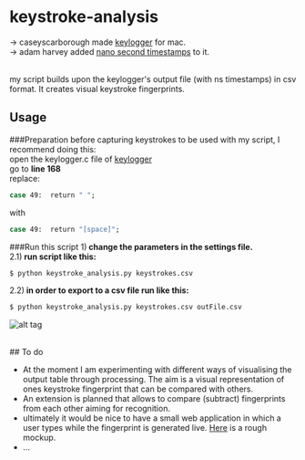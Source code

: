 # keystroke-analysis
-> caseyscarborough made [keylogger](https://github.com/caseyscarborough/keylogger) for mac. <br>
-> adam harvey added [nano second timestamps](https://github.com/adamhrv/keylogger) to it.<br><br>


my script builds upon the keylogger's output file (with ns timestamps) in csv format. It creates visual keystroke fingerprints.
## Usage
###Preparation
before capturing keystrokes to be used with my script, I recommend doing this:<br>
open the keylogger.c file of [keylogger](https://github.com/adamhrv/keylogger)<br>
go to <b>line 168</b><br>
replace:
```bash
case 49:  return " ";
```
with
```bash
case 49:  return "[space]";
```
###Run this script
1)<b> change the parameters in the settings file.</b> <br>
2.1)<b> run script like this:</b> <br>
```bash
$ python keystroke_analysis.py keystrokes.csv
```
2.2)<b> in order to export to a csv file run like this:</b> <br>
```bash
$ python keystroke_analysis.py keystrokes.csv outFile.csv 

```




![alt tag](https://raw.github.com/leoneckert/keystroke-analysis/master/raw_fingerprint.png)

<br>
## To do

- At the moment I am experimenting with different ways of visualising the output table through processing. The aim is a visual representation of ones keystroke fingerprint that can be compared with others.<br>
- An extension is planned that allows to compare (subtract) fingerprints from each other aiming for recognition.<br>
- ultimately it would be nice to have a small web application in which a user types while the fingerprint is generated live. [Here](http://itp.leoneckert.com/icm/finals_mockup/1/) is a rough mockup.<br>
- ... 